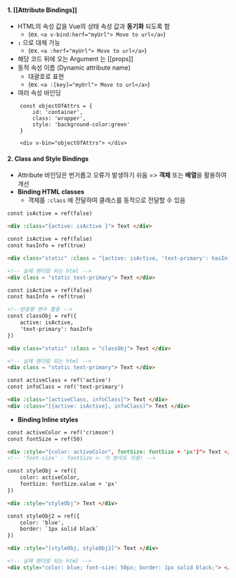 #### 1.  **[[Attribute Bindings]]**
+ HTML의 속성 값을 Vue의 상태 속성 값과 **동기화** 되도록 함 
	+ (ex. `<a v-bind:herf="myUrl"> Move to url</a>`)
+ **`:`** 으로 대체 가능 
	+ (ex. `<a :herf="myUrl"> Move to url</a>`)
+ 해당 코드 뒤에 오는 Argument 는 [[props]] 
+ 동적 속성 이름 (Dynamic attribute name)
	+ 대괄호로 표현
	+ (ex. `<a :[key]="myUrl"> Move to url</a>`)
+ 여러 속성 바인딩 
``` vue 
	const objectOfAttrs = {
		id: 'container',
		class: 'wrapper',
		style: 'background-color:green'
	}
	
	<div v-bin="objectOfAttrs"> </div>
```

#### 2. **Class and Style Bindings**
+ Attribute 바인딩은 번거롭고 오류가 발생하기 쉬움 => **객체** 또는 **배열**을 활용하여 개선
+ **Binding HTML classes**
	+ 객체를 `:class` 에 전달하여 클래스를 동적으로 전달할 수 있음 
``` html
const isActive = ref(false)

<div :class="{active: isActive }"> Text </div>
```

``` html
const isActive = ref(false)
const hasInfo = ref(true)

<div class="static" :class = "{active: isActive, 'text-primary': hasInfo }"> Text </div>

<!-- 실제 랜더링 되는 html -->
<div class = "static text-primary"> Text </div>
```

``` html
const isActive = ref(false)
const hasInfo = ref(true)

<!--반응형 변수 활용 -->
const classObj = ref({
	active: isActive,
	'text-primary': hasInfo
})

<div class="static" :class = "classObj"> Text </div>

<!-- 실제 랜더링 되는 html -->
<div class = "static text-primary"> Text </div>
```

``` html
const activeClass = ref('active')
const infoClass = ref('text-primary')

<div :class="[activeClass, infoClass]"> Text </div>
<div :class="[{active: isActive}, infoClass]"> Text </div> 
```

 + **Binding Inline styles**
``` html
const activeColor = ref('crimson')
const fontSize = ref(50)

<div :style="{color: activeColor", fontSize: fontSize + 'px'}"> Text </div>
<!-- 'font-size' : fontSize <- 이 방식도 지원! -->
```

``` html
const styleObj = ref({
	color: activeColor,
	fontSize: fontSize.value + 'px'
})

<div :style="styleObj"> Text </div>
```

``` html
const styleObj2 = ref({
	color: 'blue',
	border: `1px solid black`
})

<div :style="[styleObj, styleObj2]"> Text </div>

<!-- 실제 랜더링 되는 html -->
<div style="color: blue; font-size: 50px; border: 1px solid black;"> </div>
```